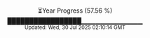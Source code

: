 <p align="center">
⏳Year Progress (57.56 %) <br>
█████████████████▁▁▁▁▁▁▁▁▁▁▁▁▁ <br>
<sub>Updated: Wed, 30 Jul 2025 02:10:14 GMT</sub>
</p>

